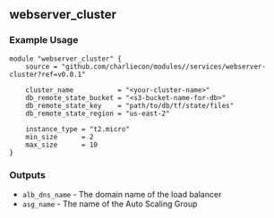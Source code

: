 ## webserver_cluster
### Example Usage
~~~
module "webserver_cluster" {
    source = "github.com/charliecon/modules//services/webserver-cluster?ref=v0.0.1"

    cluster_name           = "<your-cluster-name>"
    db_remote_state_bucket = "<s3-bucket-name-for-db>"
    db_remote_state_key    = "path/to/db/tf/state/files"
    db_remote_state_region = "us-east-2"

    instance_type = "t2.micro"
    min_size      = 2
    max_size      = 10
}
~~~
### Outputs
- `alb_dns_name` - The domain name of the load balancer
- `asg_name` - The name of the Auto Scaling Group
